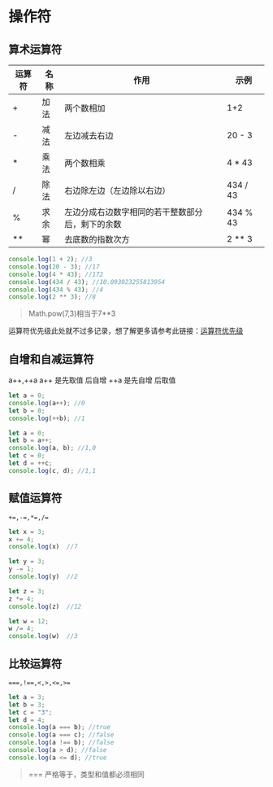 # 操作符

## 算术运算符

 运算符 | 名称 | 作用 | 示例
 ------|-----|-----|-----
+|加法|两个数相加|1+2|1 + 2
-|减法|左边减去右边|20 - 3
*|乘法|两个数相乘|4 * 43
/|除法|右边除左边（左边除以右边）|434 / 43
%|求余|左边分成右边数字相同的若干整数部分后，剩下的余数|434 % 43
**|幂|去底数的指数次方|2 ** 3

```javascript
console.log(1 + 2); //3
console.log(20 - 3); //17
console.log(4 * 43); //172
console.log(434 / 43); //10.093023255813954
console.log(434 % 43); //4
console.log(2 ** 3); //8
```
>Math.pow(7,3)相当于7**3


运算符优先级此处就不过多记录，想了解更多请参考此链接：[运算符优先级](https://developer.mozilla.org/zh-CN/docs/Web/JavaScript/Guide/Expressions_and_Operators#%E8%BF%90%E7%AE%97%E7%AC%A6%E4%BC%98%E5%85%88%E7%BA%A7)


## 自增和自减运算符
a++,++a 
a++ 是先取值 后自增
++a 是先自增 后取值

```javascript
let a = 0;
console.log(a++); //0
let b = 0;
console.log(++b); //1
```

```javascript
let a = 0;
let b = a++;
console.log(a, b); //1,0
let c = 0;
let d = ++c;
console.log(c, d); //1,1
```

## 赋值运算符
`+=,-=,*=,/=`

```javascript
let x = 3;
x += 4;
console.log(x)  //7

let y = 3;
y -= 1;
console.log(y)  //2

let z = 3;
z *= 4;
console.log(z)  //12

let w = 12;
w /= 4;
console.log(w)  //3
```

## 比较运算符
`===,!==,<,>,<=,>=`

```javascript
let a = 3;
let b = 3;
let c = "3";
let d = 4;
console.log(a === b); //true
console.log(a === c); //false
console.log(a !== b); //false
console.log(a > d); //false
console.log(a <= d); //true
```
>=== 严格等于，类型和值都必须相同